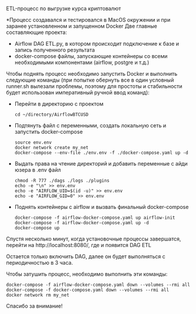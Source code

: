 ETL-процесс по выгрузке курса криптовалют

*Процесс создавался и тестировался в MacOS окружении и при заранее установленном и запущенном Docker
Две главные составляющие проекта:
- Airflow DAG ETL.py, в котором происходит подключение к базе и запись полученного результата
- docker-compose файлы, запускающие контейнеры со всеми необходимыми компонентами (airflow, postgre и т.д.)

Чтобы поднять процесс необходимо запустить Docker и выполнить следующие команды (при попытке обернуть все в один условный runner.sh вылезали проблемы, поэтому для простоты и стабильности будет использован императивный ручной ввод команд):
- Перейти в директорию с проектом
  ```console 
  cd ~/directory/AirflowBTCUSD
  
- Подтянуть файл с переменными, создать локальную сеть и запустить docker-compose
    ```console
  source env.env
  docker network create my_net
  docker-compose --env-file ./env.env -f ./docker-compose.yaml up -d
- Выдать права на чтение директорий и добавить переменные с айди юзера в .env файл
    ```console
  chmod -R 777 ./dags ./logs ./plugins
  echo -e "\n" >> env.env
  echo -e "AIRFLOW_UID=$(id -u)" >> env.env
  echo -e "AIRFLOW_GID=0" >> env.env
- Поднять контейнеры с airflow и вызвать финальный docker-compose
  ```console
  docker-compose -f airflow-docker-compose.yaml up airflow-init
  docker-compose -f airflow-docker-compose.yaml up -d
  docker-compose up
Спустя несколько минут, когда установочные процессы завершатся, перейти на http://localhost:8080/, где и появится DAG ETL

Остается только включить DAG, далее он будет выполняться с периодичностью в 3 часа. 

Чтобы затушить процесс, необходимо выполнить эти команды:
```console
docker-compose -f airflow-docker-compose.yaml down --volumes --rmi all
docker-compose -f docker-compose.yaml down --volumes --rmi all
docker network rm my_net
```

Спасибо за внимание!
